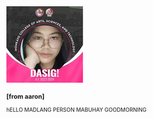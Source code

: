 <!DOCTYPE html>
<html>
<head>
<link rel="stylesheet" type="text/css" href="styles.css">
</head>
<body>
  <div class="circle-photo-container">
    <div class="circle-photo">
      <img src="image/366967166_298975866134473_8158228155770289536_n.jpg" alt="Circle Photo"> <!-- Replace with your circular photo URL -->
    </div>
  </div>
  <div class="message">
    <h3>[from aaron]</h3>
    <p>hELLO MADLANG PERSON MABUHAY GOODMORNING</p>
  </div>
</body>
</html>

